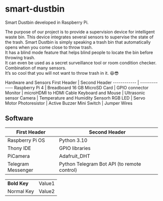 # smart-dustbin
Smart Dustbin developed in Raspberry Pi.  

The purpose of our project is to provide a supervision device for intelligent waste bin. This device integrates several sensors to supervise the state of the trash. 
Smart Dustbin is simply speaking a trash bin that automatically opens when you come close to throw trash.  
It has a blind mode feature that helps blind people to locate the bin before throwing trash.  
It can even be used as a secret surveillance tool or room condition checker.  
Combination of many sensors.  
It’s so cool that you will not want to throw trash in it. 😆😎  


Hardware and Sensors
First Header | Second Header
------------ | -------------
Raspberry Pi 4 | Breadboard
16 GB MicroSD Card | GPIO connector
Monitor | microHDMI to HDMI Cable
Keyboard and Mouse | Ultrasonic sensor
Camera | Temperature and Humidity Sensorh
RGB LED | Servo Motor
Photoresistor | Active Buzzer
Mini Switch | Jumper Wires

## Software
First Header | Second Header
------------ | -------------
Raspberry Pi OS | Python 3.10
Thony IDE | GPIO libraries
PiCamera | Adafruit_DHT
Telegram Messenger | Python Telegram Bot API (to remote control)

|   |   |
|---|---|
|__Bold Key__| Value1 |
| Normal Key | Value2 |
